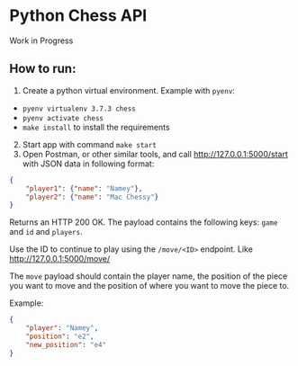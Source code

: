 # Python Chess API

Work in Progress

## How to run:
1. Create a python virtual environment.
Example with `pyenv`:
- `pyenv virtualenv 3.7.3 chess`
- `pyenv activate chess`
- `make install`  to install the requirements
2. Start app with command `make start`
3. Open Postman, or other similar tools, and call http://127.0.0.1:5000/start with JSON data in following format:
```json
{
	"player1": {"name": "Namey"},
	"player2": {"name": "Mac Chessy"}
}
```

Returns an HTTP 200 OK. The payload contains the following keys: `game` and `id` and `players`.

Use the ID to continue to play using the `/move/<ID>` endpoint. Like http://127.0.0.1:5000/move/<ID>

The `move` payload should contain the player name, the position of the piece you want to move and the
position of where you want to move the piece to.

Example:

```json
{
	"player": "Namey",
	"position": "e2",
	"new_position": "e4"
}
```
